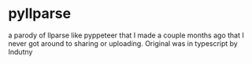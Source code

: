 # pyllparse
a parody of llparse like pyppeteer that I made a couple months ago that I never got around to sharing or uploading.  Original was in typescript by Indutny

